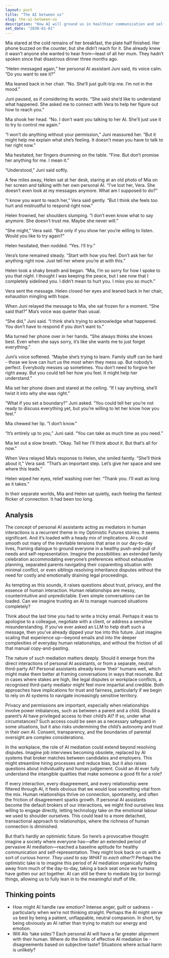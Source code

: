 ```yaml
---
layout: post
title: "The AI between us"
slug: the-ai-between-us
description: "How AI will ground us in healthier communication and self-representation"
set_date: "2030-01-01"
---
```


Mia stared at the cold remains of her breakfast, the plate half finished. Her phone buzzed on the counter, but she didn’t reach for it. She already knew it wasn’t anyone she wanted to hear from—least of all her mum. They hadn’t spoken since that disastrous dinner three months ago.

“Helen messaged again,” her personal AI assistant Juni said, its voice calm. “Do you want to see it?”

Mia leaned back in her chair. “No. She’ll just guilt-trip me. I’m not in the mood.”

Juni paused, as if considering its words. “She said she’d like to understand what happened. She asked me to connect with Vera to help her figure out how to reach you.”

Mia shook her head. “No. I don’t want you talking to her AI. She’ll just use it to try to control me again.”

“I won’t do anything without your permission,” Juni reassured her. “But it might help me explain what she’s feeling. It doesn’t mean you have to talk to her right now.”

Mia hesitated, her fingers drumming on the table. “Fine. But don’t promise her anything for me. I mean it.”

“Understood,” Juni said softly.

A few miles away, Helen sat at her desk, staring at an old photo of Mia on her screen and talking with her own personal AI. “I’ve lost her, Vera. She doesn’t even look at my messages anymore. What am I supposed to do?”

“I know you want to reach her,” Vera said gently. “But I think she feels too hurt and mistrustful to respond right now.”

Helen frowned, her shoulders slumping. “I don’t even know what to say anymore. She doesn’t trust me. Maybe she never will.”

“She might,” Vera said. “But only if you show her you’re willing to listen. Would you like to try again?”

Helen hesitated, then nodded. “Yes. I’ll try.”

Vera’s tone remained steady. “Start with how you feel. Don’t ask her for anything right now. Just tell her where you’re at with this.”

Helen took a shaky breath and began. “Mia, I’m so sorry for how I spoke to you that night. I thought I was keeping the peace, but I see now that I completely sidelined you. I didn’t mean to hurt you. I miss you so much.”

Vera sent the message. Helen closed her eyes and leaned back in her chair, exhaustion mingling with hope.

When Juni relayed the message to Mia, she sat frozen for a moment. “She said that?” Mia’s voice was quieter than usual.

“She did,” Juni said. “I think she’s trying to acknowledge what happened. You don’t have to respond if you don’t want to.”

Mia turned her phone over in her hands. “She always thinks she knows best. Even when she says sorry, it’s like she wants me to just forget everything.”

Juni’s voice softened. “Maybe she’s trying to learn. Family stuff can be hard - those we love can hurt us the most when they mess up. But nobody’s perfect. Everybody messes up sometimes. You don’t need to forgive her right away. But you could tell her how you feel. It might help her understand.”

Mia set her phone down and stared at the ceiling. “If I say anything, she’ll twist it into why she was right.”

“What if you set a boundary?” Juni asked. “You could tell her you’re not ready to discuss everything yet, but you’re willing to let her know how you feel.”

Mia chewed her lip. “I don’t know.”

“It’s entirely up to you,” Juni said. “You can take as much time as you need.”

Mia let out a slow breath. “Okay. Tell her I’ll think about it. But that’s all for now.”

When Vera relayed Mia’s response to Helen, she smiled faintly. “She’ll think about it,” Vera said. “That’s an important step. Let’s give her space and see where this leads.”

Helen wiped her eyes, relief washing over her. “Thank you. I’ll wait as long as it takes.”

In their separate worlds, Mia and Helen sat quietly, each feeling the faintest flicker of connection. It had been too long.

## Analysis

The concept of personal AI assistants acting as mediators in human interactions is a recurrent theme in my Optimistic Futures stories. It seems significant. And it’s loaded with a heady mix of implications. AI could smooth out many of the inevitable tensions that arise in our day-to-day lives, framing dialogue to ground everyone in a healthy push-and-pull of needs and self-representation. Imagine the possibilities: an extended family celebration accommodating everyone’s preferences without exhaustive planning, separated parents navigating their coparenting situation with minimal conflict, or even siblings resolving inheritance disputes without the need for costly and emotionally draining legal proceedings. 

As tempting as this sounds, it raises questions about trust, privacy, and the essence of human interaction. Human relationships are messy, counterintuitive and unpredictable. Even simple conversations can be loaded. Can we imagine trusting an AI to manage nuanced situations completely?

Think about the last time you had to write a tricky email. Perhaps it was to apologise to a colleague, negotiate with a client, or address a sensitive misunderstanding. If you’ve ever asked an LLM to help draft such a message, then you’ve already dipped your toe into this future. Just imagine scaling that experience up—beyond emails and into the deeper complexities of everyday human relationships, and without the friction of all that manual copy-and-pasting.

The nature of such mediation matters deeply. Should it emerge from the direct interactions of personal AI assistants, or from a separate, neutral third-party AI? Personal assistants already know ‘their’ humans well, which might make them better at framing conversations in ways that resonate. But in cases where stakes are high, like legal disputes or workplace conflicts, a recognised third-party mediator might feel more impartial and credible. Both approaches have implications for trust and fairness, particularly if we begin to rely on AI systems to navigate increasingly sensitive territory.

Privacy and permissions are important, especially when relationships involve power imbalances, such as between a parent and a child. Should a parent’s AI have privileged access to their child’s AI? If so, under what circumstances? Such access could be seen as a necessary safeguard in some situations, but it also risks undermining the child’s autonomy and trust in their own AI. Consent, transparency, and the boundaries of parental oversight are complex considerations.

In the workplace, the role of AI mediation could extend beyond resolving disputes. Imagine job interviews becoming obsolete, replaced by AI systems that broker matches between candidates and employers. This might streamline hiring processes and reduce bias, but it also raises questions about individuality and human judgement. Could an AI ever fully understand the intangible qualities that make someone a good fit for a role?

If every interaction, every disagreement, and every relationship were filtered through AI, it feels obvious that we would lose something vital from the mix. Human relationships thrive on connection, spontaneity, and often the friction of disagreement sparks growth. If personal AI assistants become the default brokers of our interactions, we might find ourselves less willing to engage directly, letting technology take on the emotional labour we used to shoulder ourselves. This could lead to a more detached, transactional approach to relationships, where the richness of human connection is diminished.

But that’s hardly an optimistic future. So here’s a provocative thought: imagine a society where everyone has—after an extended period of pervasive AI mediation—reached a baseline aptitude for healthy communication and self-representation. They might look back on us with a sort of curious horror. *They used to say WHAT to each other?!* Perhaps the optimistic take is to imagine this period of AI mediation organically fading away from much of the day-to-day, taking a back seat once we humans have gotten our act together. AI can still be there to mediate big (or boring) things, allowing us to fully lean in to the meaningful stuff of life.

## Thinking points

* How might AI handle raw emotion? Intense anger, guilt or sadness - particularly when we’re not thinking straight. Perhaps the AI might serve us best by being a patient, unflappable, neutral companion. In short, by being obviously an AI rather than trying to match our energy and emotion.
* Will AIs ‘take sides’? Each personal AI will have a far greater alignment with their human. Where do the limits of effective AI mediation lie - disagreements based on subjective taste? Situations where actual harm is unlikely?